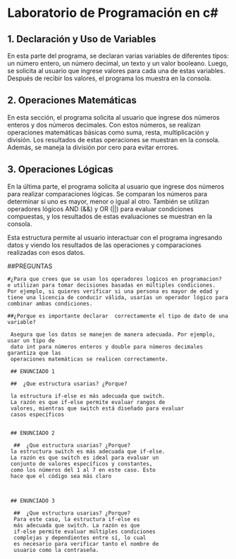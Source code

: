 ﻿# Laboratorio de Programación en c# 

## 1. Declaración y Uso de Variables
En esta parte del programa, se declaran 
varias variables de diferentes tipos: 
un número entero, un número decimal, un 
texto y un valor booleano. Luego, se solicita 
al usuario que ingrese valores para cada una
de estas variables. Después de recibir los 
valores, el programa los muestra en la consola.


## 2. Operaciones Matemáticas

En esta sección, el programa
solicita al usuario que ingrese 
dos números enteros y dos números 
decimales. Con estos números, 
se realizan operaciones matemáticas 
básicas como suma, resta, multiplicación 
y división. Los resultados de estas 
operaciones se muestran en la consola.
Además, se maneja la división por cero 
para evitar errores.

## 3. Operaciones Lógicas
En la última parte, el programa 
solicita al usuario que ingrese 
dos números para realizar comparaciones 
lógicas. Se comparan los números para 
determinar si uno es mayor, menor o igual
al otro. También se utilizan operadores 
lógicos AND (&&) y OR (||) para evaluar
condiciones compuestas, y los resultados 
de estas evaluaciones se muestran en la consola.

Esta estructura permite al usuario interactuar con 
el programa ingresando datos y viendo los resultados 
de las operaciones y comparaciones realizadas con esos datos.

##PREGUNTAS 
   
    #¿Para que crees que se usan los operadores logicos en programacion?
    e utilizan para tomar decisiones basadas en múltiples condiciones.
    Por ejemplo, si quieres verificar si una persona es mayor de edad y 
    tiene una licencia de conducir válida, usarías un operador lógico para 
    combinar ambas condiciones. 
    
    ##¿Porque es importante declarar  correctamente el tipo de dato de una variable?

     Asegura que los datos se manejen de manera adecuada. Por ejemplo, usar un tipo de
     dato int para números enteros y double para números decimales garantiza que las 
     operaciones matemáticas se realicen correctamente.

     ## ENUNCIADO 1 

     ##  ¿Que estructura usarias? ¿Porque? 

     la estructura if-else es más adecuada que switch.
     La razón es que if-else permite evaluar rangos de 
     valores, mientras que switch está diseñado para evaluar 
     casos específicos

     
     ## ENUNCIADO 2

      ##  ¿Que estructura usarias? ¿Porque? 
     la estructura switch es más adecuada que if-else. 
     La razón es que switch es ideal para evaluar un 
     conjunto de valores específicos y constantes, 
     como los números del 1 al 7 en este caso. Esto
     hace que el código sea más claro 

     
     
     ## ENUNCIADO 3

      ##  ¿Que estructura usarias? ¿Porque? 
      Para este caso, la estructura if-else es
      más adecuada que switch. La razón es que 
      if-else permite evaluar múltiples condiciones 
      complejas y dependientes entre sí, lo cual 
      es necesario para verificar tanto el nombre de 
      usuario como la contraseña.
